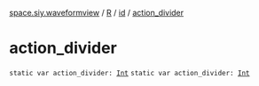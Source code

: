 [space.siy.waveformview](../../index.md) / [R](../index.md) / [id](index.md) / [action_divider](./action_divider.md)

# action_divider

`static var action_divider: `[`Int`](https://kotlinlang.org/api/latest/jvm/stdlib/kotlin/-int/index.html)
`static var action_divider: `[`Int`](https://kotlinlang.org/api/latest/jvm/stdlib/kotlin/-int/index.html)